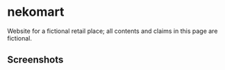 # nekomart
Website for a fictional retail place; all contents and claims in this page are fictional.

## Screenshots